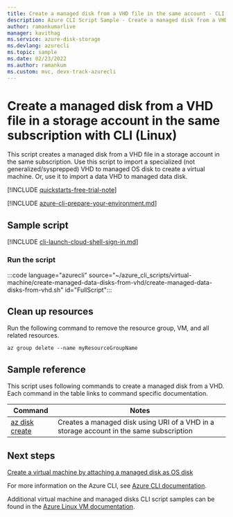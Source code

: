 ```yaml
---
title: Create a managed disk from a VHD file in the same account - CLI sample
description: Azure CLI Script Sample - Create a managed disk from a VHD file in a storage account in the same subscription
author: ramankumarlive
manager: kavithag
ms.service: azure-disk-storage
ms.devlang: azurecli
ms.topic: sample
ms.date: 02/23/2022
ms.author: ramankum
ms.custom: mvc, devx-track-azurecli
---
```


# Create a managed disk from a VHD file in a storage account in the same subscription with CLI (Linux)

This script creates a managed disk from a VHD file in a storage account in the same subscription. Use this script to import a specialized (not generalized/sysprepped) VHD to managed OS disk to create a virtual machine. Or, use it to import a data VHD to managed data disk.

[!INCLUDE [quickstarts-free-trial-note](../../../includes/quickstarts-free-trial-note.md)]

[!INCLUDE [azure-cli-prepare-your-environment.md](~/reusable-content/azure-cli/azure-cli-prepare-your-environment.md)]

## Sample script

[!INCLUDE [cli-launch-cloud-shell-sign-in.md](../../../includes/cli-launch-cloud-shell-sign-in.md)]

### Run the script

:::code language="azurecli" source="~/azure_cli_scripts/virtual-machine/create-managed-data-disks-from-vhd/create-managed-data-disks-from-vhd.sh" id="FullScript":::

## Clean up resources

Run the following command to remove the resource group, VM, and all related resources.

```azurecli-interactive
az group delete --name myResourceGroupName
```

## Sample reference

This script uses following commands to create a managed disk from a VHD. Each command in the table links to command specific documentation.

| Command | Notes |
|---|---|
| [az disk create](/cli/azure/disk) | Creates a managed disk using URI of a VHD in a storage account in the same subscription |

## Next steps

[Create a virtual machine by attaching a managed disk as OS disk](./virtual-machines-linux-cli-sample-create-vm-from-managed-os-disks.md?toc=%2fcli%2fmodule%2ftoc.json)

For more information on the Azure CLI, see [Azure CLI documentation](/cli/azure).

Additional virtual machine and managed disks CLI script samples can be found in the [Azure Linux VM documentation](../linux/cli-samples.md?toc=%2fazure%2fvirtual-machines%2flinux%2ftoc.json).
